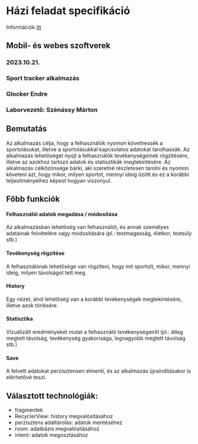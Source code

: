# Házi feladat specifikáció

Információk [itt](https://viauac00.github.io/laborok/hf)

## Mobil- és webes szoftverek
### 2023.10.21.                     
### Sport tracker alkalmazás        
### Glocker Endre
### Laborvezető: Szénássy Márton    

## Bemutatás

Az alkalmazás célja, hogy a felhasználók nyomon követhessék a sportolásukat, illetve a sportolásukkal kapcsolatos adatokat tárolhassák. Az alkalmazás lehetőséget nyújt a felhasználók tevékenységeinek rögzítésére, illetve az azokhoz tartozó adatok és statisztikák megtekintésére. Az alkalmazás célközönsége bárki, aki szeretné részletesen tárolni és nyomon követeni azt, hogy mikor, milyen sportot, mennyi ideig űzött és ez a korábbi teljesítményeihez képest hogyan viszonyul.

## Főbb funkciók

#### Felhasználói adatok megadása / módosítása
Az alkalmazásban lehetőség van felhasználót, és annak személyes adatainak felvételére vagy módosítására (pl.: testmagasság, életkor, testsúly stb.)

#### Tevékenység rögzítése
A felhasználónak lehetősége van rögzíteni, hogy mit sportolt, mikor, mennyi ideig, milyen távolságot tett meg.

#### History
Egy nézet, ahol lehetőség van a korábbi tevékenységek megtekintésére, illetve azok törlésére.

#### Statisztika
Vizuálizált eredményeket mutat a felhasználó tevékenységeiről (pl.: átlag megtett távolság, tevékenység gyakorisága, legnagyobb megtett távolság stb.)

#### Save
A felvett adatokat perzisztensen elmenti, és az alkalmazás újraindításakor is elérhetővé teszi.


## Választott technológiák:

- fragmentek
- RecyclerView: history megvalósításához 
- perzisztens adattárolás: adatok mentéséhez
- room: adatbázis megvalósításához
- intent: adatok megosztásához
